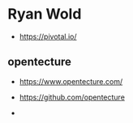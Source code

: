 # Ryan Wold


* https://pivotal.io/

## opentecture

* https://www.opentecture.com/
* https://github.com/opentecture



*